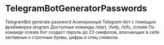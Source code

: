 # TelegramBotGeneratorPasswords
TelegramBot generate password
Асинхронный Telegram-бот с помощью фреймворка aiogram
Доступные команды /start, /help, /info, /create
По команде /create бот создаст пароль до 23 симфолов, влючающих в себя заглавные и строчные буквы, цифры и спец символы

